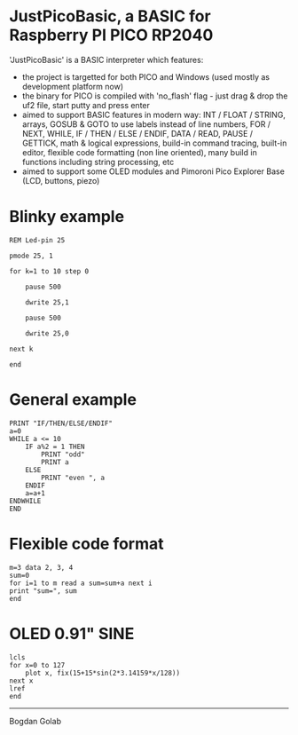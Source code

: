 JustPicoBasic, a BASIC for Raspberry PI PICO RP2040
===================================================

'JustPicoBasic' is a BASIC interpreter which features:

- the project is targetted for both PICO and Windows (used mostly as development platform now)
- the binary for PICO is compiled with 'no_flash' flag - just drag & drop the uf2 file, start putty and press enter
- aimed to support BASIC features in modern way: INT / FLOAT / STRING, arrays, GOSUB & GOTO to use labels instead of line numbers, FOR / NEXT, WHILE, IF / THEN / ELSE / ENDIF, DATA / READ, PAUSE / GETTICK, math & logical expressions, build-in command tracing, built-in editor, flexible code formatting (non line oriented), many build in functions including string processing, etc
- aimed to support some OLED modules and Pimoroni Pico Explorer Base (LCD, buttons, piezo)

Blinky example
==============
	REM Led-pin 25

	pmode 25, 1

	for k=1 to 10 step 0

		pause 500
	
		dwrite 25,1
	
		pause 500
	
		dwrite 25,0
	
	next k

	end

General example
===============
	PRINT "IF/THEN/ELSE/ENDIF"
	a=0
	WHILE a <= 10
		IF a%2 = 1 THEN 
			PRINT "odd" 
			PRINT a 
		ELSE 
			PRINT "even ", a 
		ENDIF
		a=a+1
	ENDWHILE
	END

Flexible code format
====================
	m=3 data 2, 3, 4 
	sum=0 
	for i=1 to m read a sum=sum+a next i 
	print "sum=", sum 
	end

OLED 0.91" SINE
==============
	lcls
	for x=0 to 127
		plot x, fix(15+15*sin(2*3.14159*x/128))
	next x
	lref
	end

---
Bogdan Golab
